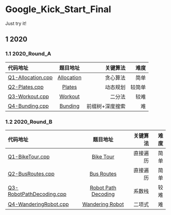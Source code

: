 # Google_Kick_Start_Final

Just try it!

## 1 2020

### 1.1 2020_Round_A

| 代码地址                                                                       |                                                               题目地址                                                               |        关键算法 |   难度 |
| :----------------------------------------------------------------------------- | :----------------------------------------------------------------------------------------------------------------------------------: | --------------: | -----: |
| <a href="2020_Round_A/Q1-Allocation.cpp" target="_blank">Q1-Allocation.cpp</a> | <a href="https://codingcompetitions.withgoogle.com/kickstart/round/000000000019ffc7/00000000001d3f56" target="_blank">Allocation</a> |        贪心算法 |   简单 |
| <a href="2020_Round_A/Q2-Plates.cpp" target="_blank">Q2-Plates.cpp</a>         |   <a href="https://codingcompetitions.withgoogle.com/kickstart/round/000000000019ffc7/00000000001d40bb" target="_blank">Plates</a>   |        动态规划 | 较简单 |
| <a href="2020_Round_A/Q3-Workout.cpp" target="_blank">Q3-Workout.cpp</a>       |  <a href="https://codingcompetitions.withgoogle.com/kickstart/round/000000000019ffc7/00000000001d3f5b" target="_blank">Workout</a>   |          二分法 |   较难 |
| <a href="2020_Round_A/Q4-Bunding.cpp" target="_blank">Q4-Bunding.cpp</a>       |  <a href="https://codingcompetitions.withgoogle.com/kickstart/round/000000000019ffc7/00000000001d3ff3" target="_blank">Bunding</a>   | 前缀树+深度搜索 |     难 |

### 1.2 2020_Round_B

| 代码地址                                                                                     |                                                                   题目地址                                                                    | 关键算法 | 难度 |
| :------------------------------------------------------------------------------------------- | :-------------------------------------------------------------------------------------------------------------------------------------------: | -------: | ---: |
| <a href="2020_Round_B/Q1-BikeTour.cpp" target="_blank">Q1-BikeTour.cpp</a>                   |      <a href="https://codingcompetitions.withgoogle.com/kickstart/round/000000000019ffc8/00000000002d82e6" target="_blank">Bike Tour</a>      | 直接遍历 | 简单 |
| <a href="2020_Round_B/Q2-BusRoutes.cpp" target="_blank">Q2-BusRoutes.cpp</a>                 |     <a href="https://codingcompetitions.withgoogle.com/kickstart/round/000000000019ffc8/00000000002d83bf" target="_blank">Bus Routes</a>      | 直接遍历 | 简单 |
| <a href="2020_Round_B/Q3-RobotPathDecoding.cpp" target="_blank">Q3-RobotPathDecoding.cpp</a> | <a href="https://codingcompetitions.withgoogle.com/kickstart/round/000000000019ffc8/00000000002d83dc" target="_blank">Robot Path Decoding</a> |   系数栈 | 较难 |
| <a href="2020_Round_B/Q4-WanderingRobot.cpp" target="_blank">Q4-WanderingRobot.cpp</a>       |   <a href="https://codingcompetitions.withgoogle.com/kickstart/round/000000000019ffc8/00000000002d8565" target="_blank">Wandering Robot</a>   |   二项式 |   难 |

